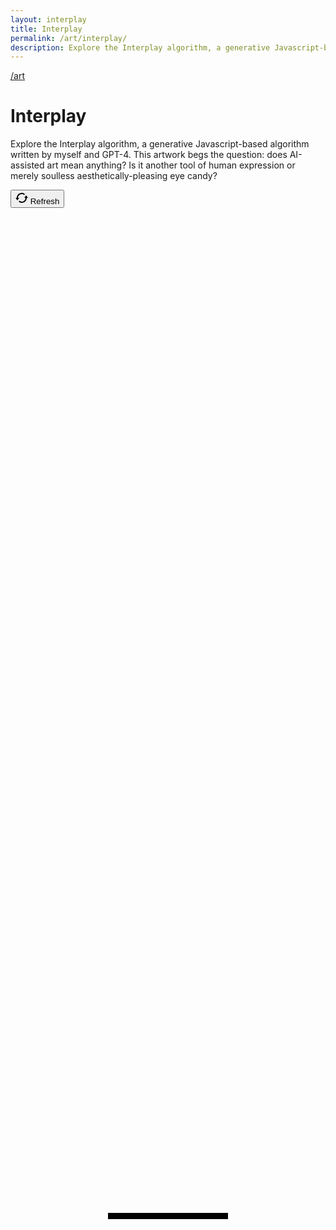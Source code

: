 ```yaml
---
layout: interplay
title: Interplay
permalink: /art/interplay/
description: Explore the Interplay algorithm, a generative Javascript-based algorithm written by myself and GPT-4.
---
```


<div class="content-container">
    <div id="interplayArtwork" class="interplay-grid">
        <div>
            <a href="/art" class="back fade-in-element">/art</a>
            <h1 class="primary-heading-no-slash fade-in-element">Interplay</h1>
            <p class="mb-4 fade-in-element">Explore the Interplay algorithm, a generative Javascript-based algorithm written by myself and GPT-4. This artwork begs the question: does AI-assisted art mean anything? Is it another tool of human expression or merely soulless aesthetically-pleasing eye candy?</p>
            <p id="metadata" class="fade-in-element"></p>
            <p id="hash" class="text-sm text-ellipsis overflow-hidden whitespace-nowrap w-[320px] md:w-full fade-in-element"></p>
            <p><button id="refresh-btn" class="button fade-in-element"><i><svg id="refresh" width="20" height="20" data-name="refresh" xmlns="http://www.w3.org/2000/svg" viewBox="0 0 20 16"><defs>
            </defs><path class="cls-1" d="m17,4l3,4h-2c0,4.42-3.58,8-8,8-1.92,0-3.69-.68-4.98-1.88l1.19-1.54c1,.9,2.33,1.42,3.79,1.42,3.31,0,6-2.69,6-6h-2l3-4h0ZM3.12,11.84h0s-.12.16-.12.16L0,8h2C2,3.58,5.58,0,10,0c1.92,0,3.69.68,4.98,1.88l-1.19,1.54c-1-.9-2.33-1.42-3.79-1.42-3.23,0-5.87,2.55-6,6h2l-1.58,2.1h0l-1.31,1.74h0Z"/></svg></i> Refresh
            </button></p>
        </div>
        <div id="bgSwitch" class="pt-12">
            <div class="mb-0 md:mb-12 text-center mx-auto o-hidden relative fade-in-element">
                <canvas id="artCanvas" width="1240" height="1754" class="w-auto max-w-full mx-auto"></canvas>
                <div
                    id="loadingBar"
                    style="
                    position: absolute;
                    top: 50%;
                    left: 50%;
                    transform: translate(-50%, -50%);
                    width: 20%;
                    height: 10px;
                    background: black;
                    display: flex;
                    "
                >
                <div
                    id="loadingBarProgress"
                    style="width: 0%; height: 100%; background: white"
                    class="t-[50%]"
                    ></div>
                </div>
            </div>
        </div>
    </div>
</div>

<script src="/assets/js/fxhash.min.js"></script>
<script src="/assets/js/interplay-page.min.js?v={{ site.version }}"></script>
<script defer src="/assets/js/bundle.js?v={{ site.version }}"></script>
